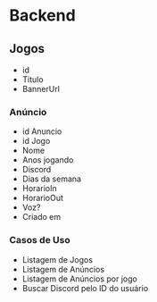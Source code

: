 # Backend

## Jogos

- id
- Titulo
- BannerUrl

### Anúncio

- id Anuncio
- id Jogo
- Nome
- Anos jogando
- Discord
- Dias da semana
- HorarioIn
- HorarioOut
- Voz?
- Criado em

### Casos de Uso

- Listagem de Jogos
- Listagem de Anúncios
- Listagem de Anúncios por jogo
- Buscar Discord pelo ID do usuário